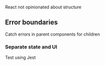 React not opinionated about structure

## Error boundaries
Catch errors in parent components for children

### Separate state and UI


Test using Jest